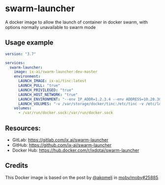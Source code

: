 # swarm-launcher
A docker image to allow the launch of container in docker swarm, with options normally unavailable to swarm mode

## Usage example
```yml
version: "3.7"

services:
  swarm-launcher:
    image: ix-ai/swarm-launcher:dev-master
    environment:
      LAUNCH_IMAGE: ix-ai/tinc:latest
      LAUNCH_PULL: "true"
      LAUNCH_PRIVILEGED: "true"
      LAUNCH_HOST_NETWORK: "true"
      LAUNCH_ENVIRONMENT: "--env IP_ADDR=1.2.3.4 --env ADDRESS=10.20.30.1 --env NETMASK=255.255.255.0 --env NETWORK=10.20.30.0/24 --env RUNMODE=server --env VERBOSE=2"
      LAUNCH_VOLUMES: "-v /var/storage/docker/tinc:/etc/tinc -v /etc/localtime:/etc/localtime:ro"
    volumes:
      - /var/run/docker.sock:/var/run/docker.sock
```

## Resources:
* GitLab: https://gitlab.com/ix.ai/swarm-launcher
* GitHub: https://github.com/ix-ai/swarm-launcher
* Docker Hub: https://hub.docker.com/r/ixdotai/swarm-launcher

## Credits
This Docker image is based on the post by [@akomelj](https://github.com/akomelj) in [moby/moby#25885](https://github.com/moby/moby/issues/25885#issuecomment-573449645)
